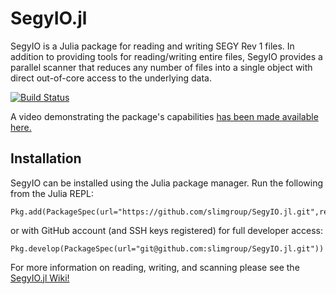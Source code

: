 # SegyIO.jl
SegyIO is a Julia package for reading and writing SEGY Rev 1 files. In addition to providing tools for reading/writing entire files, SegyIO provides a parallel scanner that reduces any number of files into a single object with direct out-of-core access to the underlying data. 

[![Build Status](https://travis-ci.org/slimgroup/SegyIO.jl.svg?branch=master)](https://travis-ci.org/slimgroup/SegyIO.jl)

A video demonstrating the package's capabilities [has been made available here.](https://www.youtube.com/watch?v=tx530QOPeZo&feature=youtu.be)

## Installation 
SegyIO can be installed using the Julia package manager. Run the following from the Julia REPL:

```
Pkg.add(PackageSpec(url="https://github.com/slimgroup/SegyIO.jl.git",rev="master"))
```

or with GitHub account (and SSH keys registered) for full developer access:

```
Pkg.develop(PackageSpec(url="git@github.com:slimgroup/SegyIO.jl.git"))
```


For more information on reading, writing, and scanning please see the [SegyIO.jl Wiki!](https://github.com/slimgroup/SegyIO.jl/wiki)
